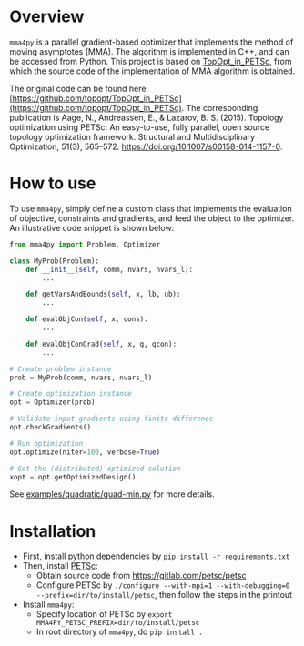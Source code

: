 # Overview
```mma4py``` is a parallel gradient-based optimizer that implements the method of moving asymptotes (MMA).
The algorithm is implemented in C++, and can be accessed from Python.
This project is based on [TopOpt_in_PETSc](https://github.com/topopt/TopOpt_in_PETSc), from which the source code of the implementation of MMA algorithm is obtained.

The original code can be found here: [https://github.com/topopt/TopOpt_in_PETSc](https://github.com/topopt/TopOpt_in_PETSc).
The corresponding publication is Aage, N., Andreassen, E., & Lazarov, B. S. (2015). Topology optimization using PETSc: An easy-to-use, fully parallel, open source topology optimization framework. Structural and Multidisciplinary Optimization, 51(3), 565–572. https://doi.org/10.1007/s00158-014-1157-0.


# How to use
To use ```mma4py```, simply define a custom class that implements the evaluation of objective, constraints and gradients, and feed the object to the optimizer.
An illustrative code snippet is shown below:

```python
from mma4py import Problem, Optimizer

class MyProb(Problem):
    def __init__(self, comm, nvars, nvars_l):
        ...

    def getVarsAndBounds(self, x, lb, ub):
        ...

    def evalObjCon(self, x, cons):
        ...

    def evalObjConGrad(self, x, g, gcon):
        ...

# Create problem instance
prob = MyProb(comm, nvars, nvars_l)

# Create optimization instance
opt = Optimizer(prob)

# Validate input gradients using finite difference
opt.checkGradients()

# Run optimization
opt.optimize(niter=100, verbose=True)

# Get the (distributed) optimized solution
xopt = opt.getOptimizedDesign()
```

See [examples/quadratic/quad-min.py](examples/quadratic/quad-min.py) for more details.

# Installation

- First, install python dependencies by ```pip install -r requirements.txt```
- Then, install [PETSc](https://petsc.org/release/):
    - Obtain source code from https://gitlab.com/petsc/petsc
    - Configure PETSc by ```./configure --with-mpi=1 --with-debugging=0 --prefix=dir/to/install/petsc```, then follow the steps in the printout
- Install ```mma4py```:
    - Specify location of PETSc by ```export MMA4PY_PETSC_PREFIX=dir/to/install/petsc```
    - In root directory of ```mma4py```, do ```pip install .```
